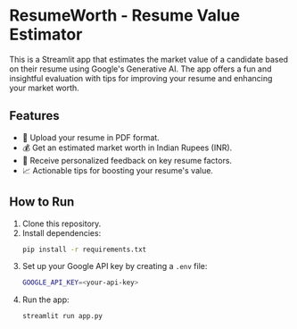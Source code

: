 
# ResumeWorth - Resume Value Estimator

This is a Streamlit app that estimates the market value of a candidate based on their resume using Google's Generative AI. The app offers a fun and insightful evaluation with tips for improving your resume and enhancing your market worth.

## Features
- 📄 Upload your resume in PDF format.
- 💰 Get an estimated market worth in Indian Rupees (INR).
- 🌟 Receive personalized feedback on key resume factors.
- 📈 Actionable tips for boosting your resume's value.

## How to Run
1. Clone this repository.
2. Install dependencies:
   ```bash
   pip install -r requirements.txt
   ```
3. Set up your Google API key by creating a `.env` file:
   ```bash
   GOOGLE_API_KEY=<your-api-key>
   ```
4. Run the app:
   ```bash
   streamlit run app.py
   ```
